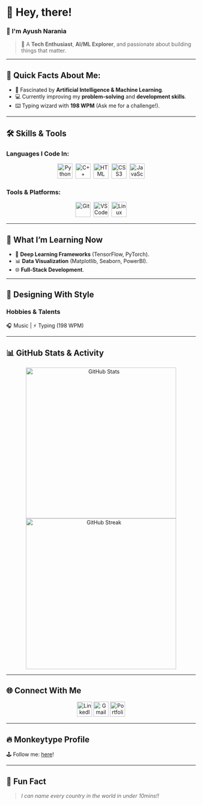 # 👋 **Hey, there!**

### 🌟 **I'm Ayush Narania**
> 🚀 A **Tech Enthusiast**, **AI/ML Explorer**, and passionate about building things that matter.

---

## 🚀 **Quick Facts About Me:**

- 🧠 Fascinated by **Artificial Intelligence & Machine Learning**.
- 💻 Currently improving my **problem-solving** and **development skills**.
- ⌨️ Typing wizard with **198 WPM** (Ask me for a challenge!).

---

## 🛠️ **Skills & Tools**

### **Languages I Code In:**
<div align="center">
  <img src="https://img.icons8.com/color/48/000000/python.png" title="Python" alt="Python" width="40" height="40"/>&nbsp;
  <img src="https://img.icons8.com/color/48/000000/c-plus-plus-logo.png" title="C++" alt="C++" width="40" height="40"/>&nbsp;
  <img src="https://img.icons8.com/color/48/000000/html-5.png" title="HTML" alt="HTML" width="40" height="40"/>&nbsp;
  <img src="https://img.icons8.com/color/48/000000/css3.png" title="CSS3" alt="CSS3" width="40" height="40"/>&nbsp;
  <img src="https://img.icons8.com/color/48/000000/javascript.png" title="JavaScript" alt="JavaScript" width="40" height="40"/>
</div>

### **Tools & Platforms:**
<div align="center">
  <img src="https://img.icons8.com/color/48/000000/git.png" title="Git" alt="Git" width="40" height="40"/>&nbsp;
  <img src="https://img.icons8.com/color/48/000000/visual-studio-code-2019.png" title="VS Code" alt="VS Code" width="40" height="40"/>&nbsp;
  <img src="https://img.icons8.com/color/48/000000/linux.png" title="Linux" alt="Linux" width="40" height="40"/>
</div>

---

## 🧠 **What I’m Learning Now**
- 🌟 **Deep Learning Frameworks** (TensorFlow, PyTorch).
- 📊 **Data Visualization** (Matplotlib, Seaborn, PowerBI).
- 🌐 **Full-Stack Development**.

---

## 🎨 **Designing With Style**
### **Hobbies & Talents**
🎧 Music | ⚡ Typing (198 WPM)


---

## 📊 **GitHub Stats & Activity**

<div align="center">  
  <img src="https://github-readme-stats.vercel.app/api?username=ShinobiWonKnobi&show_icons=true&theme=radical" alt="GitHub Stats" width="400"/>  
  <img src="https://github-readme-streak-stats.herokuapp.com/?user=ShinobiWonKnobi&theme=radical" alt="GitHub Streak" width="400"/>  
</div>

---

## 🌐 **Connect With Me**

<div align="center">  
<a href="[https://www.linkedin.com/in/yourprofile](https://www.linkedin.com/in/ayush-narania-892b15244/)" target="_blank"><img src="https://img.icons8.com/fluent/48/000000/linkedin.png" alt="LinkedIn" height="40"/></a>  
<a href="mailto:ayushno413@gmail.com"><img src="https://img.icons8.com/fluent/48/000000/gmail-new.png" alt="Gmail" height="40"/></a>  
<a href="https://yourportfolio.com"><img src="https://img.icons8.com/color/48/000000/domain.png" alt="Portfolio" height="40"/></a>  
</div>

---

## 🔥 **Monkeytype Profile**
🕹️ Follow me: [here](https://monkeytype.com/profile/gannu)!

---

## 🧩 **Fun Fact**
> _I can name every country in the world in under 10mins!!_
